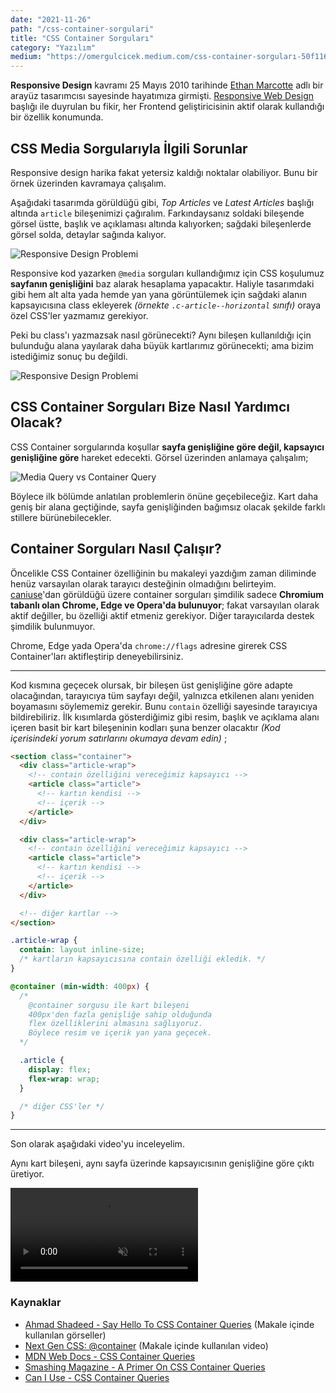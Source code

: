 ```yaml
---
date: "2021-11-26"
path: "/css-container-sorgulari"
title: "CSS Container Sorguları"
category: "Yazılım"
medium: "https://omergulcicek.medium.com/css-container-sorguları-50f1163fb23d"
---
```


**Responsive Design** kavramı 25 Mayıs 2010 tarihinde <a href="https://ethanmarcotte.com/" target="_blank" rel="noreferrer noopener">Ethan Marcotte</a> adlı bir arayüz tasarımcısı sayesinde hayatımıza girmişti. <a href="https://alistapart.com/article/responsive-web-design/" target="_blank" rel="noreferrer noopener">Responsive Web Design</a> başlığı ile duyrulan bu fikir, her Frontend geliştiricisinin aktif olarak kullandığı bir özellik konumunda.

## CSS Media Sorgularıyla İlgili Sorunlar

Responsive design harika fakat yetersiz kaldığı noktalar olabiliyor. Bunu bir örnek üzerinden kavramaya çalışalım.

Aşağıdaki tasarımda görüldüğü gibi, _Top Articles_ ve _Latest Articles_ başlığı altında `article` bileşenimizi çağıralım. Farkındaysanız soldaki bileşende görsel üstte, başlık ve açıklaması altında kalıyorken; sağdaki bileşenlerde görsel solda, detaylar sağında kalıyor.

![Responsive Design Problemi](/img/blog/2021-11-26/responsive-problem-1.jpg)

Responsive kod yazarken `@media` sorguları kullandığımız için CSS koşulumuz **sayfanın genişliğini** baz alarak hesaplama yapacaktır. Haliyle tasarımdaki gibi hem alt alta yada hemde yan yana görüntülemek için sağdaki alanın kapsayıcısına class ekleyerek _(örnekte `.c-article--horizontal` sınıfı)_ oraya özel CSS'ler yazmamız gerekiyor.

Peki bu class'ı yazmazsak nasıl görünecekti? Aynı bileşen kullanıldığı için bulunduğu alana yayılarak daha büyük kartlarımız görünecekti; ama bizim istediğimiz sonuç bu değildi.

![Responsive Design Problemi](/img/blog/2021-11-26/responsive-problem-2.jpg)

## CSS Container Sorguları Bize Nasıl Yardımcı Olacak?

CSS Container sorgularında koşullar **sayfa genişliğine göre değil, kapsayıcı genişliğine göre** hareket edecekti. Görsel üzerinden anlamaya çalışalım;

![Media Query vs Container Query](/img/blog/2021-11-26/container-query.jpg)

Böylece ilk bölümde anlatılan problemlerin önüne geçebileceğiz. Kart daha geniş bir alana geçtiğinde, sayfa genişliğinden bağımsız olacak şekilde farklı stillere bürünebilecekler.

## Container Sorguları Nasıl Çalışır?

Öncelikle CSS Container özelliğinin bu makaleyi yazdığım zaman diliminde henüz varsayılan olarak tarayıcı desteğinin olmadığını belirteyim. <a href="https://caniuse.com/css-container-queries" target="_blank" rel="noreferrer noopener">caniuse</a>'dan görüldüğü üzere container sorguları şimdilik sadece **Chromium tabanlı olan Chrome, Edge ve Opera'da bulunuyor**; fakat varsayılan olarak aktif değiller, bu özelliği aktif etmeniz gerekiyor. Diğer tarayıcılarda destek şimdilik bulunmuyor.

Chrome, Edge yada Opera'da `chrome://flags` adresine girerek CSS Container'ları aktifleştirip deneyebilirsiniz.

---

Kod kısmına geçecek olursak, bir bileşen üst genişliğine göre adapte olacağından, tarayıcıya tüm sayfayı değil, yalnızca etkilenen alanı yeniden boyamasını söylememiz gerekir. Bunu `contain` özelliği sayesinde tarayıcıya bildirebiliriz. İlk kısımlarda gösterdiğimiz gibi resim, başlık ve açıklama alanı içeren basit bir kart bileşeninin kodları şuna benzer olacaktır _(Kod içerisindeki yorum satırlarını okumaya devam edin)_ ;

```html
<section class="container">
  <div class="article-wrap">
    <!-- contain özelliğini vereceğimiz kapsayıcı -->
    <article class="article">
      <!-- kartın kendisi -->
      <!-- içerik -->
    </article>
  </div>

  <div class="article-wrap">
    <!-- contain özelliğini vereceğimiz kapsayıcı -->
    <article class="article">
      <!-- kartın kendisi -->
      <!-- içerik -->
    </article>
  </div>

  <!-- diğer kartlar -->
</section>
```

```css
.article-wrap {
  contain: layout inline-size;
  /* kartların kapsayıcısına contain özelliği ekledik. */
}

@container (min-width: 400px) {
  /*
    @container sorgusu ile kart bileşeni
    400px'den fazla genişliğe sahip olduğunda
    flex özelliklerini almasını sağlıyoruz.
    Böylece resim ve içerik yan yana geçecek.
  */

  .article {
    display: flex;
    flex-wrap: wrap;
  }

  /* diğer CSS'ler */
}
```

---

Son olarak aşağıdaki video'yu inceleyelim.

Aynı kart bileşeni, aynı sayfa üzerinde kapsayıcısının genişliğine göre çıktı üretiyor.

<video autoplay controls loop muted src="https://css-tricks.com/wp-content/uploads/2021/04/Kapture-2021-03-24-at-12.04.23.mp4" playsinline></video>

### Kaynaklar

- <a href="https://ishadeed.com/article/say-hello-to-css-container-queries/" target="_blank" rel="noreferrer noopener">Ahmad Shadeed - Say Hello To CSS Container Queries</a> (Makale içinde kullanılan görseller)
- <a href="https://css-tricks.com/say-hello-to-css-container-queries/" target="_blank" rel="noreferrer noopener">Next Gen CSS: @container</a> (Makale içinde kullanılan video)
- <a href="https://developer.mozilla.org/en-US/docs/Web/CSS/CSS_Container_Queries" target="_blank" rel="noreferrer noopener">MDN Web Docs - CSS Container Queries</a>
- <a href="https://www.smashingmagazine.com/2021/05/complete-guide-css-container-queries/" target="_blank" rel="noreferrer noopener">Smashing Magazine - A Primer On CSS Container Queries</a>
- <a href="https://caniuse.com/css-container-queries" target="_blank" rel="noreferrer noopener">Can I Use - CSS Container Queries</a>
